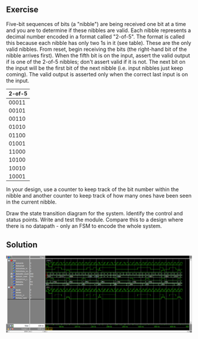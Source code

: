 ## Exercise

Five-bit sequences of bits (a "nibble") are being received one bit at a time
and you are to determine if these nibbles are valid. Each nibble represents a
decimal number encoded in a format called "2-of-5". The format is called this
because each nibble has only two 1s in it (see table). These are the only
valid nibbles. From reset, begin receiving the bits (the right-hand bit of the
nibble arrives first). When the fifth bit is on the input, assert the valid
output if is one of the 2-of-5 nibbles; don't assert valid if it is not. The
next bit on the input will be the first bit of the next nibble (i.e. input
nibbles just keep coming). The valid output is asserted only when the correct
last input is on the input.

| 2-of-5 |
| ------ |
| 00011  |
| 00101  |
| 00110  |
| 01010  |
| 01100  |
| 01001  |
| 11000  |
| 10100  |
| 10010  |
| 10001  |

In your design, use a counter to keep track of the bit number within the
nibble and another counter to keep track of how many ones have been seen in the
current nibble.

Draw the state transition diagram for the system. Identify the control and
status points. Write and test the module. Compare this to a design where there
is no datapath - only an FSM to encode the whole system.

## Solution

![wave](wave.bmp)
